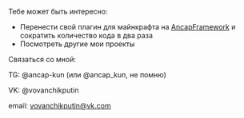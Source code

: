 Тебе может быть интересно: 
- Перенести свой плагин для майнкрафта на [AncapFramework](https://github.com/ancap-dev/AncapFramework) и сократить количество кода в два раза
- Посмотреть другие мои проекты

Связаться со мной:

TG: @ancap-kun (или @ancap_kun, не помню)

VK: @vovanchikputin

email: vovanchikputin@vk.com
